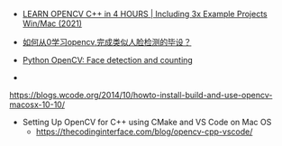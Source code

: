 - [LEARN OPENCV C++ in 4 HOURS | Including 3x Example Projects Win/Mac (2021)](https://www.youtube.com/watch?v=2FYm3GOonhk&ab_channel=Murtaza%27sWorkshop-RoboticsandAI)

- [如何从0学习opencv,完成类似人脸检测的毕设？](https://www.zhihu.com/question/38536019)
- [Python OpenCV: Face detection and counting](https://techtutorialsx.com/2017/05/02/python-opencv-face-detection-and-counting/)

- 
https://blogs.wcode.org/2014/10/howto-install-build-and-use-opencv-macosx-10-10/


- Setting Up OpenCV for C++ using CMake and VS Code on Mac OS
  - https://thecodinginterface.com/blog/opencv-cpp-vscode/
  